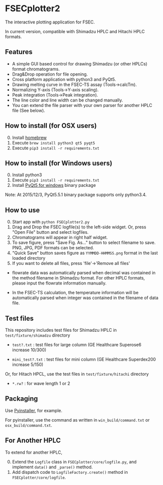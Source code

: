FSECplotter2
=============
The interactive plotting application for FSEC.

In current version, compatible with Shimadzu HPLC and Hitachi HPLC formats.

Features
--------------
+ A simple GUI based control for drawing Shimadzu (or other HPLCs) format chromatograms.
+ Drag&Drop operation for file opening.
+ Cross platform application with python3 and PyQt5.
+ Drawing melting curve in the FSEC-TS assay (Tools->calcTm).
+ Normalizing Y-axis (Tools->Y-axis scaling).
+ Peak integration (Tools->Peak integration).
+ The line color and line width can be changed manually.
+ You can extend the file parser with your own parser for another HPLC file (See below).

How to install (for OSX users)
----------------
0. Install [homebrew](http://brew.sh/)
1. Execute `brew install python3 qt5 pyqt5`
2. Execute `pip3 install -r requirements.txt`

How to install (for Windows users)
----------------
0. Install python3
1. Execute `pip3 install -r requirements.txt`
2. Install [PyQt5 for windows](https://riverbankcomputing.com/software/pyqt/download5) binary package

Note: At 2015/12/3, PyQt5.5.1 binary package supports only python3.4.


How to use
-----------
0. Start app with `python FSECplotter2.py`
1. Drag and Drop the FSEC logfile(s) to the left-side widget. 
Or, press "Open File" button and select logfiles.
2. Chromatograms will appear in right half widget.
3. To save figure, press "Save Fig. As..." button to select filename to save. 
PNG, JPG, PDF formats can be selected.
4. "Quick Save" button saves figure as `YYMMDD-HHMMSS.png` format in the last loaded directory
5. If you want to delete all files, press 'file'->'Remove all files'

+ flowrate data was automatically parsed when decimal was contained in the method filename in Shimadzu format. For other HPLC formats, please input the flowrate information manually.

+ In the FSEC-TS calculation, the temperature information will be automatically parsed when integer was contained in the filename of data file.


Test files
------------
This repository includes test files for Shimadzu HPLC in `test/fixture/shimadzu` directory

+   `test?.txt` :
    test files for large column (GE Healthcare Superose6 increase 10/300)

+   `mini_test?.txt` :
    test files for mini column (GE Healthcare Superdex200 increase 5/150)

Or, for Hitach HPCL, use the test files in `test/fixture/hitachi` directory

+   `*.rw?` :
    for wave length 1 or 2

Packaging
-----------
Use [Pyinstaller](http://www.pyinstaller.org/), for example.

For pyinstaller, use the command as written in `win_build/command.txt` or `osx_build/command.txt`.


For Another HPLC
------------------
To extend for another HPLC,

0. Extend the `Logfile` class in `FSECplotter/core/logfile.py`, and implement `data()` and `_parse()` method.
1. Add dispatch code to `LogfileFactory.create()` method in `FSECplotter/core/logfile`.

